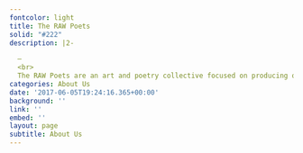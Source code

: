 ```yaml
---
fontcolor: light
title: The RAW Poets
solid: "#222"
description: |2-

  —
  <br>
  The RAW Poets are an art and poetry collective focused on producing original content and media. Through spoken word, art, workshops, and live events, The RAW Poets re-imagine the distinction between artist and patron by creating art you can both interact with, and become a part of. Established in New York City in 2010, the Rebellious Assertive Writers have now expanded their purpose to Atlanta, Chicago, and the District of Colombia.
categories: About Us
date: '2017-06-05T19:24:16.365+00:00'
background: ''
link: ''
embed: ''
layout: page
subtitle: About Us
---
```

